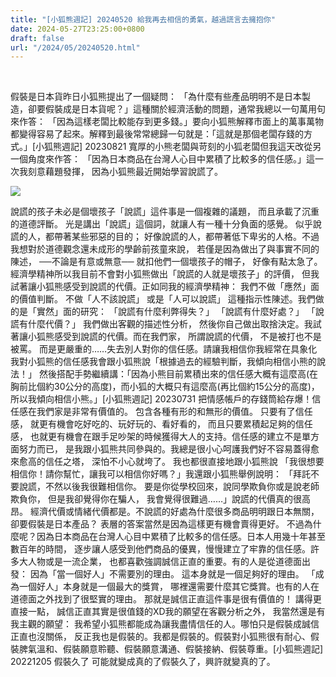 ```yaml
---
title: "[小狐熊週記] 20240520 給我再去相信的勇氣，越過謊言去擁抱你"
date: 2024-05-27T23:25:00+0800
draft: false
url: "/2024/05/20240520.html"
---
```


 

假裝是日本貨昨日小狐熊提出了一個疑問：
「為什麼有些產品明明不是日本製造，卻要假裝成是日本貨呢？」這種關於經濟活動的問題，通常我總以一句萬用句來作答：
「因為這樣老闆比較能存到更多錢。」要向小狐熊解釋市面上的萬事萬物都變得容易了起來。解釋到最後常常總歸一句就是：「這就是那個老闆存錢的方式。」[小狐熊週記] 20230821 寬厚的小熊老闆與苛刻的小狐老闆但我這天改從另一個角度來作答：
「因為日本商品在台灣人心目中累積了比較多的信任感。」這一次我刻意藉題發揮，
因為小狐熊最近開始學習說謊了。

![]($https://blogger.googleusercontent.com/img/b/R29vZ2xl/AVvXsEgxfjXf9_v_bO4ILYEzccjbH9zhkXZQ9NrSC05aiLGL_l9ZnDLYLSOW2M0lmuzUXu_yK9c6OX3cNSZMD_1eC6rvXRFgSrtXargwuWRHKuu56Ew7TuOVUOfhNxVNjmbsUFmQim9TDN2wAwUQ9vJjG286f0KM1vM-0A6uSIibBOqLi5phun2WXIfAHHAH1ZY/s320/image.png)




說謊的孩子未必是個壞孩子「說謊」這件事是一個複雜的議題， 而且承載了沉重的道德評斷。
光是講出「說謊」這個詞，就讓人有一種十分負面的感覺。
似乎說謊的人，都帶著某些邪惡的目的；
好像說謊的人，都帶著低下卑劣的人格。不過我想對於道德觀念還未成形的學齡前孩童來說，
若僅是因為做出了與事實不同的陳述，
──不論是有意或無意──
就扣他們一個壞孩子的帽子，
好像有點太急了。經濟學精神所以我目前不會對小狐熊做出「說謊的人就是壞孩子」的評價，
但我試著讓小狐熊感受到說謊的代價。正如同我的經濟學精神：
我們不做「應然」面的價值判斷。
不做「人不該說謊」
或是「人可以說謊」
這種指示性陳述。我們做的是「實然」面的研究：
「說謊有什麼利弊得失？」
「說謊有什麼好處？」
「說謊有什麼代價？」
我們做出客觀的描述性分析，
然後你自己做出取捨決定。我試著讓小狐熊感受到說謊的代價。而在我們家，
所謂說謊的代價，
不是被打也不是被罵。
而是更嚴重的……失去別人對你的信任感。請讓我相信你我經常在具象化我對小狐熊的信任感我會跟小狐熊說「根據過去的經驗判斷，我傾向相信小熊的說法！」 然後搭配手勢繼續講：「因為小熊目前累積出來的信任感大概有這麼高(在胸前比個約30公分的高度)，而小狐的大概只有這麼高(再比個約15公分的高度)，所以我傾向相信小熊。」[小狐熊週記] 20230731 把情感帳戶的存錢筒給存爆！信任感在我們家是非常有價值的。
包含各種有形的和無形的價值。
只要有了信任感，
就更有機會吃好吃的、玩好玩的、看好看的，
而且只要累積起足夠的信任感，
也就更有機會在跟手足吵架的時候獲得大人的支持。信任感的建立不是單方面努力而已，
是我跟小狐熊共同參與的。我總是很小心呵護我們好不容易蓋得愈來愈高的信任之塔，
深怕不小心就垮了。
我也都很直接地跟小狐熊說
「我很想要相信你！請你幫忙，讓我可以相信你好嗎？」我還跟小狐熊舉例說明：
「拜託不要說謊，不然以後我很難相信你。
要是你從學校回來，說同學欺負你或是說老師欺負你，
但是我卻覺得你在騙人，
我會覺得很難過……」說謊的代價真的很高昂。
經濟代價或情緒代價都是。不說謊的好處為什麼很多商品明明跟日本無關， 卻要假裝是日本產品？
表層的答案當然是因為這樣更有機會賣得更好。
不過為什麼呢？因為日本商品在台灣人心目中累積了比較多的信任感。日本人用幾十年甚至數百年的時間，
逐步讓人感受到他們商品的優異，慢慢建立了牢靠的信任感。許多大人物或是一流企業，
也都喜歡強調誠信正直的重要。有的人是從道德面出發：
因為「當一個好人」不需要別的理由。
這本身就是一個足夠好的理由。
「成為一個好人」本身就是一個最大的獎賞，
哪裡還需要什麼其它獎賞。也有的人在道德面之外找到了很堅實的理由。
那就是誠信正直這件事是很有價值的！
講得更直接一點，
誠信正直其實是很值錢的XD我的願望在客觀分析之外， 我當然還是有我主觀的願望：
我希望小狐熊都能成為讓我盡情信任的人。哪怕只是假裝成誠信正直也沒關係，
反正我也是假裝的。我都是假裝的。假裝對小狐熊很有耐心、假裝脾氣溫和、假裝願意聆聽、假裝願意溝通、假裝接納、假裝尊重。[小狐熊週記] 20221205 假裝久了 可能就變成真的了假裝久了，興許就變真的了。
